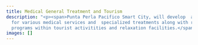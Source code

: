 ```yaml
---
title: Medical General Treatment and Tourism
description: "<p><span>Punta Perla Pacifico Smart City, will develop  a Hospital Center
  for various medical services and  specialized treatments along with recuperation
  programs within tourist activitities and relaxation facilities.</span></p>"
images: []
---
```


